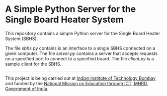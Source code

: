 A Simple Python Server for the Single Board Heater System 
=========================================================

This repository contains a simple Python server for the Single Board Heater System (SBHS). 

The file _sbhs.py_ contains is an interface to a single SBHS connected on a given computer. The file _server.py_ contains a server that accepts requests on a specified port to connect to a specified board. The file _client.py_ is a sample client for the SBHS. 

----

This project is being carried out at [Indian Institute of Technology Bombay](http://www.iitb.ac.in) and funded by the [National Mission on Education through ICT, MHRD, Government of India](http://www.ircc.iitb.ac.in/IRCC-Webpage/NME_ICT.html). 
